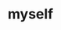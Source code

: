 ---
pid: llp570
title: myself
location_transcription: anywhere
coordinates: "[-75.175990635058, 39.952531845713]"
zipcode: '19124'
gen_neighborhood: North Philadelphia
neighborhood: Juniata,Frankford,Feltonville
outside_phl: 
age: '13'
age_range: 13-19
instagram: 
image_file_name: llp_570.jpg
proposal_transcription: I love my Mom and Dad  and two sisters; I love my friends
  because they (are) cool with me.  Heart
topic: Family,Love
topic_summary: 0, 0
type: Sculpture Statue
keywords_other: 
credit: Esteronia Conela
image_labels: 
twitter: 
facebook: 
permalink: "/monuments/llp570/"
layout: item-page
---